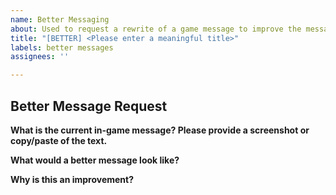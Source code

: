 ```yaml
---
name: Better Messaging
about: Used to request a rewrite of a game message to improve the message
title: "[BETTER] <Please enter a meaningful title>"
labels: better messages
assignees: ''

---
```


## Better Message Request

**What is the current in-game message? Please provide a screenshot or copy/paste of the text.**

**What would a better message look like?**

**Why is this an improvement?**
